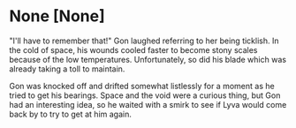 # None [None]
"I'll have to remember that!" Gon laughed referring to her being ticklish. In the cold of space, his wounds cooled faster to become stony scales because of the low temperatures. Unfortunately, so did his blade which was already taking a toll to maintain.

Gon was knocked off and drifted somewhat listlessly for a moment as he tried to get his bearings. Space and the void were a curious thing, but Gon had an interesting idea, so he waited with a smirk to see if Lyva would come back by to try to get at him again.
